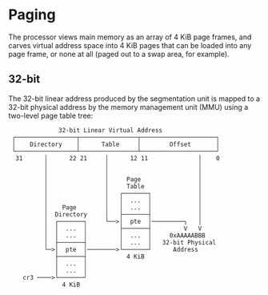 # Paging

The processor views main memory as an array of 4 KiB page frames, and carves
virtual address space into 4 KiB pages that can be loaded into any page frame,
or none at all (paged out to a swap area, for example).

## 32-bit

The 32-bit linear address produced by the segmentation unit is mapped to a
32-bit physical address by the memory management unit (MMU) using a two-level
page table tree:
     
                  32-bit Linear Virtual Address
     ┌─────────────────┬────────────────┬─────────────────────┐
     │    Directory    │      Table     │        Offset       │
     └─────────────────┴────────────────┴─────────────────────┘
      31      │      22 21     │      12 11              │    0
              │                │                         │
              │                │                         │
              │                │     Page                │
              │                │     Table               │
              │                │   ┌───────┐             │
              │                │   │  ...  │             │
              │    Page        │   │  ...  │             │
              │  Directory     │   ├───────┤             │
              │  ┌───────┐     └──>│  pte  │─────────┐   │
              │  │  ...  │         ├───────┤         V   V
              │  │  ...  │         │  ...  │     0xAAAAABBB
              │  ├───────┤         │  ...  │   32-bit Physical
              └─>│  pte  │────────>└───────┘      Address
                 ├───────┤           4 KiB
                 │  ...  │
                 │  ...  │
        cr3 ────>└───────┘
                   4 KiB
